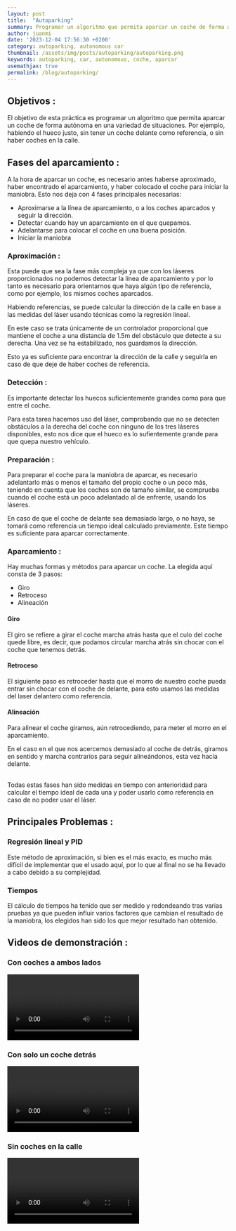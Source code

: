 ```yaml
---
layout: post
title:  "Autoparking"
summary: Programar un algoritmo que permita aparcar un coche de forma autónoma
author: juanmi
date: '2023-12-04 17:56:30 +0200'
category: autoparking, autonomous car
thumbnail: /assets/img/posts/autoparking/autoparking.png
keywords: autoparking, car, autonomous, coche, aparcar
usemathjax: true
permalink: /blog/autoparking/
---
```


## Objetivos :

El objetivo de esta práctica es programar un algoritmo que permita aparcar un coche de forma autónoma en una variedad de situaciones. Por ejemplo, habiendo el hueco justo, sin tener un coche delante como referencia, o sin haber coches en la calle.

## Fases del aparcamiento :

A la hora de aparcar un coche, es necesario antes haberse aproximado, haber encontrado el aparcamiento, y haber colocado el coche para iniciar la maniobra. Esto nos deja con 4 fases principales necesarias:

- Aproximarse a la línea de aparcamiento, o a los coches aparcados y seguir la dirección.
- Detectar cuando hay un aparcamiento en el que quepamos.
- Adelantarse para colocar el coche en una buena posición.
- Iniciar la maniobra

### Aproximación :

Esta puede que sea la fase más compleja ya que con los láseres proporcionados no podemos detectar la línea de aparcamiento y por lo tanto es necesario para orientarnos que haya algún tipo de referencia, como por ejemplo, los mismos coches aparcados.

Habiendo referencias, se puede calcular la dirección de la calle en base a las medidas del láser usando técnicas como la regresión lineal. 

En este caso se trata únicamente de un controlador proporcional que mantiene el coche a una distancia de 1.5m del obstáculo que detecte a su derecha. 
Una vez se ha estabilizado, nos guardamos la dirección.

Esto ya es suficiente para encontrar la dirección de la calle y seguirla en caso de que deje de haber coches de referencia.

### Detección :

Es importante detectar los huecos suficientemente grandes como para que entre el coche.

Para esta tarea hacemos uso del láser, comprobando que no se detecten obstáculos a la derecha del coche con ninguno de los tres láseres disponibles, esto nos dice que el hueco es lo sufientemente grande para que quepa nuestro vehículo.

### Preparación :

Para preparar el coche para la maniobra de aparcar, es necesario adelantarlo más o menos el tamaño del propio coche o un poco más, teniendo en cuenta que los coches son de tamaño similar, se comprueba cuando el coche está un poco adelantado al de enfrente, usando los láseres.

En caso de que el coche de delante sea demasiado largo, o no haya, se tomará como referencia un tiempo ideal calculado previamente. Este tiempo es suficiente para aparcar correctamente.

### Aparcamiento :

Hay muchas formas y métodos para aparcar un coche. La elegida aquí consta de 3 pasos:

- Giro
- Retroceso
- Alineación

#### Giro
El giro se refiere a girar el coche marcha atrás hasta que el culo del coche quede libre, es decir, que podamos circular marcha atrás sin chocar con el coche que tenemos detrás.

#### Retroceso
El siguiente paso es retroceder hasta que el morro de nuestro coche pueda entrar sin chocar con el coche de delante, para esto usamos las medidas del laser delantero como referencia.

#### Alineación
Para alinear el coche giramos, aún retrocediendo, para meter el morro en el aparcamiento.

En el caso en el que nos acercemos demasiado al coche de detrás, giramos en sentido y marcha contrarios para seguir alineándonos, esta vez hacia delante.

\
Todas estas fases han sido medidas en tiempo con anterioridad para calcular el tiempo ideal de cada una y poder usarlo como referencia en caso de no poder usar el láser.

## Principales Problemas :


### Regresión lineal y PID


Este método de aproximación, si bien es el más exacto, es mucho más difícil de implementar que el usado aquí, por lo que al final no se ha llevado a cabo debido a su complejidad.

### Tiempos


El cálculo de tiempos ha tenido que ser medido y redondeando tras varias pruebas ya que pueden influir varios factores que cambian el resultado de la maniobra, los elegidos han sido los que mejor resultado han obtenido.


## Videos de demonstración :

### Con coches a ambos lados


<video src="../../assets/img/posts/autoparking/1-Hueco.webm" controls="controls" style="max-width: 800px;">
</video>

### Con solo un coche detrás


<video src="../../assets/img/posts/autoparking/Sin-coche-delante.webm" controls="controls" style="max-width: 800px;">
</video>

### Sin coches en la calle


<video src="../../assets/img/posts/autoparking/Sin-coches.webm" controls="controls" style="max-width: 800px;">
</video>